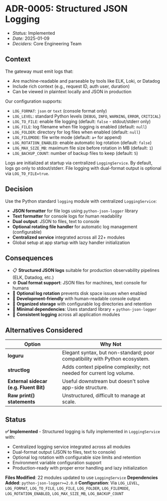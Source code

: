 # ADR-0005: Structured JSON Logging

- *Status:* Implemented
- *Date:* 2025-01-09
- *Deciders:* Core Engineering Team

## Context

The gateway must emit logs that:

- Are machine-readable and parseable by tools like ELK, Loki, or Datadog
- Include rich context (e.g., request ID, auth user, duration)
- Can be viewed in plaintext locally and JSON in production

Our configuration supports:

- `LOG_FORMAT`: `json` or `text` (console format only)
- `LOG_LEVEL`: standard Python levels (`DEBUG`, `INFO`, `WARNING`, `ERROR`, `CRITICAL`)
- `LOG_TO_FILE`: enable file logging (default: `false` - stdout/stderr only)
- `LOG_FILE`: log filename when file logging is enabled (default: `null`)
- `LOG_FOLDER`: directory for log files when enabled (default: `null`)
- `LOG_FILEMODE`: file write mode (default: `a+` for append)
- `LOG_ROTATION_ENABLED`: enable automatic log rotation (default: `false`)
- `LOG_MAX_SIZE_MB`: maximum file size before rotation in MB (default: `1`)
- `LOG_BACKUP_COUNT`: number of backup files to keep (default: `5`)

Logs are initialized at startup via centralized `LoggingService`. By default, logs go only to stdout/stderr. File logging with dual-format output is optional via `LOG_TO_FILE=true`.

## Decision

Use the Python standard `logging` module with centralized `LoggingService`:

- **JSON formatter** for file logs using `python-json-logger` library
- **Text formatter** for console logs for human readability
- **Dual output**: JSON to files, text to console
- **Optional rotating file handler** for automatic log management (configurable)
- **Centralized service** integrated across all 22+ modules
- Global setup at app startup with lazy handler initialization

## Consequences

- 📋 **Structured JSON logs** suitable for production observability pipelines (ELK, Datadog, etc.)
- ⚙️ **Dual format support**: JSON files for machines, text console for humans
- 🔄 **Optional log rotation** prevents disk space issues when enabled
- 🧪 **Development-friendly** with human-readable console output
- 📁 **Organized storage** with configurable log directories and retention
- 🧱 **Minimal dependencies**: Uses standard library + `python-json-logger`
- 🎯 **Consistent logging** across all application modules

## Alternatives Considered

| Option | Why Not |
|--------|---------|
| **loguru** | Elegant syntax, but non-standard; poor compatibility with Python ecosystem. |
| **structlog** | Adds context pipeline complexity; not needed for current log volume. |
| **External sidecar (e.g. Fluent Bit)** | Useful downstream but doesn't solve app-side structure. |
| **Raw print() statements** | Unstructured, difficult to manage at scale. |

## Status

**✅ Implemented** - Structured logging is fully implemented in `LoggingService` with:

- Centralized logging service integrated across all modules
- Dual-format output (JSON to files, text to console)
- Optional log rotation with configurable size limits and retention
- Environment variable configuration support
- Production-ready with proper error handling and lazy initialization

**Files Modified**: 22 modules updated to use `LoggingService`
**Dependencies Added**: `python-json-logger>=2.0.0`
**Configuration**: Via `LOG_LEVEL`, `LOG_FORMAT`, `LOG_TO_FILE`, `LOG_FILE`, `LOG_FOLDER`, `LOG_FILEMODE`, `LOG_ROTATION_ENABLED`, `LOG_MAX_SIZE_MB`, `LOG_BACKUP_COUNT`
